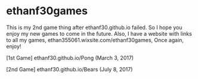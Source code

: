 # ethanf30games
This is my 2nd game thing after ethanf30.github.io failed.
So I hope you enjoy my new games to come in the future.
Also, I have a website with links to all my games, ethan355061.wixsite.com/ethanf30games,
Once again, enjoy!

[1st Game] ethanf30.github.io/Pong (March 3, 2017)

[2nd Game] ethanf30.github.io/Bears (July 8, 2017)
